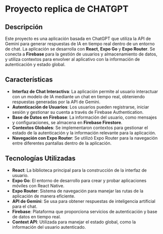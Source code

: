 # Proyecto replica de CHATGPT

## Descripción
Este proyecto es una aplicación basada en ChatGPT que utiliza la API de Gemini para generar respuestas de IA en tiempo real dentro de un entorno de chat. La aplicación se desarrolla con **React**, **Expo Go** y **Expo Router**. Se conecta a **Firebase** para la gestión de usuarios y almacenamiento de datos, y utiliza contextos para envolver al aplicativo con la información de autenticación y estado global.

## Características
- **Interfaz de Chat Interactiva**: La aplicación permite al usuario interactuar con un modelo de IA mediante un chat en tiempo real, obteniendo respuestas generadas por la API de Gemini.
- **Autenticación de Usuarios**: Los usuarios pueden registrarse, iniciar sesión y gestionar su cuenta a través de Firebase Authentication.
- **Base de Datos en Firebase**: La información del usuario, como mensajes y configuraciones, se almacena en **Firebase Firestore**.
- **Contextos Globales**: Se implementaron contextos para gestionar el estado de la autenticación y la información relevante para la aplicación.
- **Navegación con Expo Router**: Se utilizó Expo Router para la navegación entre diferentes pantallas dentro de la aplicación.

## Tecnologías Utilizadas
- **React**: La biblioteca principal para la construcción de la interfaz de usuario.
- **Expo Go**: El entorno de desarrollo para crear y probar aplicaciones móviles con React Native.
- **Expo Router**: Sistema de navegación para manejar las rutas de la aplicación de manera eficiente.
- **API de Gemini**: Se usa para obtener respuestas de inteligencia artificial para el chat.
- **Firebase**: Plataforma que proporciona servicios de autenticación y base de datos en tiempo real.
- **Context API**: Utilizada para manejar el estado global, como la información del usuario autenticado.
